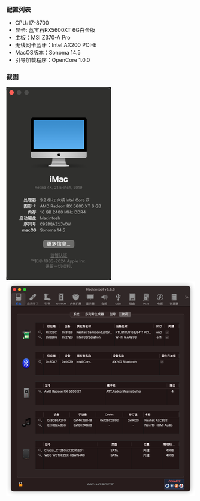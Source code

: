 ### 配置列表
* CPU: I7-8700
* 显卡: 蓝宝石RX5600XT 6G白金版
* 主板：MSI Z370-A Pro
* 无线网卡蓝牙：Intel AX200 PCI-E
* MacOS版本：Sonoma 14.5
* 引导加载程序：OpenCore 1.0.0

### 截图
![关于本机](screenshot/mac_info.png)
![关于本机](screenshot/mac_info2.png)